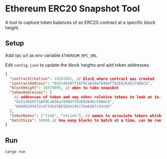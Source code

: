 # Ethereum ERC20 Snapshot Tool

A tool to capture token balances of an ERC20 contract at a specific block height.

## Setup

Add rpc url as env variable `ETHEREUM_RPC_URL`

Edit `config.json` to update the block heights and add token addresses.

```json
{
  "contractCreation": 16201062, // block where contract was created
  "contractAddress": "0x514910771AF9Ca656af840dff83E8264EcF986CA",
  "blockHeight": 16970099, // when to take snapshot
  "tokenAddresses": [
    // addresses of token and any other relative tokens to look at ie. staked assets/lp tokens
    "0x514910771AF9Ca656af840dff83E8264EcF986CA",
    "0xb8b295df2cd735b15BE5Eb419517Aa626fc43cD5"
  ],
  "tokenNames": ["link", "stLink"], // names to associate tokens which are also used for json creation
  "batchSize": 50000 // how many blocks to batch at a time, can be configured higher depending on needs
}
```

## Run

```bash
cargo run
```

